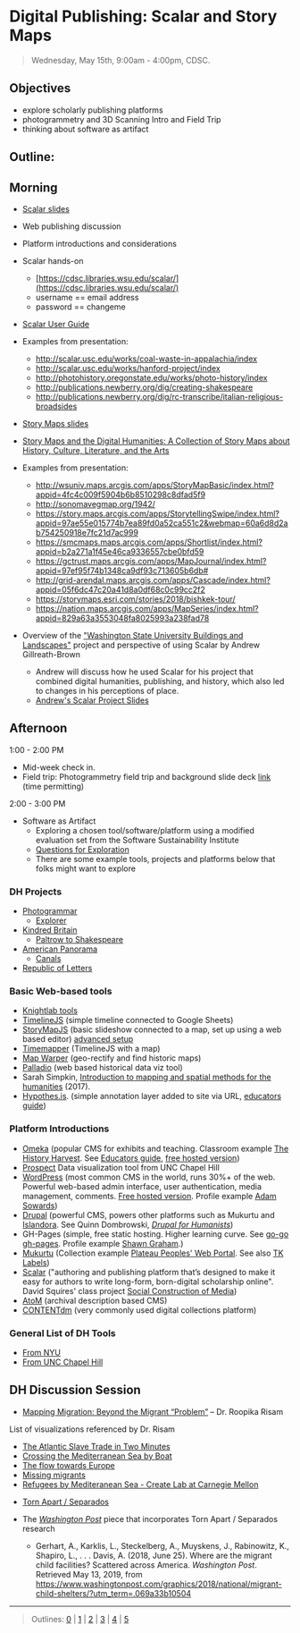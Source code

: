 # Digital Publishing: Scalar and Story Maps

> Wednesday, May 15th, 9:00am - 4:00pm, CDSC.

## Objectives

- explore scholarly publishing platforms
- photogrammetry and 3D Scanning Intro and Field Trip
- thinking about software as artifact 

## Outline: 

## Morning

- [Scalar slides](https://docs.google.com/presentation/d/1nOsB48GvgJ3bNqmob05Pnaz7pseemrIJUyJ4EJvy6m8/edit?usp=sharing)
- Web publishing discussion
- Platform introductions and considerations
- Scalar hands-on
    - [https://cdsc.libraries.wsu.edu/scalar/](https://cdsc.libraries.wsu.edu/scalar/)
    - username == email address
    - password == changeme
    
- [Scalar User Guide](http://scalar.usc.edu/works/guide2/index)
- Examples from presentation:
    - http://scalar.usc.edu/works/coal-waste-in-appalachia/index
    - http://scalar.usc.edu/works/hanford-project/index
    - http://photohistory.oregonstate.edu/works/photo-history/index 
    - http://publications.newberry.org/dig/creating-shakespeare
    - http://publications.newberry.org/dig/rc-transcribe/italian-religious-broadsides
    
- [Story Maps slides](https://docs.google.com/presentation/d/19B5DZQox3AfG03Kz1400QpMIwDdQ9l0hWOHvz912K48/edit?usp=sharing)

- [Story Maps and the Digital Humanities: A Collection of Story Maps about History, Culture, Literature, and the Arts](https://collections.storymaps.esri.com/humanities/)

- Examples from presentation:
    - http://wsuniv.maps.arcgis.com/apps/StoryMapBasic/index.html?appid=4fc4c009f5904b6b8510298c8dfad5f9
    - http://sonomavegmap.org/1942/
    - https://story.maps.arcgis.com/apps/StorytellingSwipe/index.html?appid=97ae55e015774b7ea89fd0a52ca551c2&webmap=60a6d8d2ab754250918e7fc21d7ac999
    - https://smcmaps.maps.arcgis.com/apps/Shortlist/index.html?appid=b2a271a1f45e46ca9336557cbe0bfd59
    - https://gctrust.maps.arcgis.com/apps/MapJournal/index.html?appid=97ef95f74b1348ca9df93c713605b6db#
    - http://grid-arendal.maps.arcgis.com/apps/Cascade/index.html?appid=05f6dc47c20a41d8a0df68c0c99cc2f2
    - https://storymaps.esri.com/stories/2018/bishkek-tour/
    - https://nation.maps.arcgis.com/apps/MapSeries/index.html?appid=829a63a3553048fa8025993a238fad78


- Overview of the ["Washington State University Buildings and Landscapes"](http://cdsc.libraries.wsu.edu/scalar/wsu-buildings-landscapes/) project and perspective of using Scalar by Andrew Gillreath-Brown
    - Andrew will discuss how he used Scalar for his project that combined digital humanities, publishing, and history, which also led to changes in his perceptions of place.
    - [Andrew's Scalar Project Slides](https://docs.google.com/presentation/d/1seZf7vN19phcSC_mZn-ecu0weLWtEUhhSJ7SbTxlKro/edit?usp=sharing)

## Afternoon

1:00 - 2:00 PM
- Mid-week check in.
- Field trip: Photogrammetry field trip and background slide deck [link](https://docs.google.com/presentation/d/1bHFCzyu0HzNXUer02Gh63J6mYxWyRA2pe5MNEEi9tNk/edit?usp=sharing) (time permitting)

2:00 - 3:00 PM
- Software as Artifact 
    - Exploring a chosen tool/software/platform using a modified evaluation set from the Software Sustainability Institute
    - [Questions for Exploration](https://docs.google.com/document/d/1tyzgrJCRmMOptFArba19rXkP_9PhyHjGHNPSv6BgkB4/edit?usp=sharing)
    - There are some example tools, projects and platforms below that folks might want to explore


### DH Projects 

- [Photogrammar](http://photogrammar.yale.edu/)
    - [Explorer](http://photogrammar.yale.edu/labs/crossfilter/california/)
- [Kindred Britain](http://kindred.stanford.edu/#)
    - [Paltrow to Shakespeare](http://kindred.stanford.edu/#/path/full/none/none/I13754/I27325/)
- [American Panorama](http://dsl.richmond.edu/panorama/)
    - [Canals](http://dsl.richmond.edu/panorama/canals/)
- [Republic of Letters](http://republicofletters.stanford.edu/)

### Basic Web-based tools
- [Knightlab tools](https://knightlab.northwestern.edu/projects/)
- [TimelineJS](https://timeline.knightlab.com/) (simple timeline connected to Google Sheets)
- [StoryMapJS](https://storymap.knightlab.com/) (basic slideshow connected to a map, set up using a web based editor) [advanced setup](https://storymap.knightlab.com/advanced/)
- [Timemapper](http://timemapper.okfnlabs.org/) (TimelineJS with a map)
- [Map Warper](http://mapwarper.net/) (geo-rectify and find historic maps)
- [Palladio](http://hdlab.stanford.edu/palladio/) (web based historical data viz tool)
- Sarah Simpkin, [Introduction to mapping and spatial methods for the humanities](https://ssimpkin.github.io/dhsite2017/) (2017).
- [Hypothes.is](https://hypothes.is/). (simple annotation layer added to site via URL, [educators guide](https://hypothes.is/education/))

### Platform Introductions

- [Omeka](https://omeka.org/) (popular CMS for exhibits and teaching. Classroom example [The History Harvest](http://historyharvest.unl.edu/). See [Educators guide](http://info.omeka.net/omeka-net-help/use-case-educators/), [free hosted version](http://www.omeka.net/))
- [Prospect](https://prospect.unc.edu/) Data visualization tool from UNC Chapel Hill
- [WordPress](https://wordpress.org/) (most common CMS in the world, runs 30%+ of the web. Powerful web-based admin interface, user authentication, media management, comments. [Free hosted version](https://wordpress.com/). Profile example [Adam Sowards](http://adamsowards.net/))
- [Drupal](https://www.drupal.org/) (powerful CMS, powers other platforms such as Mukurtu and [Islandora](https://islandora.ca/). See Quinn Dombrowski, [*Drupal for Humanists*](http://drupal.forhumanists.org/))
- GH-Pages (simple, free static hosting. Higher learning curve. See [go-go gh-pages](https://evanwill.github.io/go-go-ghpages/). Profile example [Shawn Graham](http://shawngraham.github.io/).)
- [Mukurtu](https://mukurtu.org/) (Collection example [Plateau Peoples'
Web Portal](https://plateauportal.libraries.wsu.edu/). See also [TK Labels](http://www.localcontexts.org/))
- [Scalar](http://scalar.usc.edu/scalar/) ("authoring and publishing platform that’s designed to make it easy for authors to write long-form, born-digital scholarship online". David Squires' class project [Social Construction of Media](http://scalar.usc.edu/works/cultures-of-social-media/index))
- [AtoM](https://www.accesstomemory.org/en/) (archival description based CMS)
- [CONTENTdm](https://www.oclc.org/en/contentdm.html) (very commonly used digital collections platform)


### General List of DH Tools

- [From NYU](https://guides.nyu.edu/dighum/tools)
- [From UNC Chapel Hill](https://cdh.unc.edu/resources/tools/)

## DH Discussion Session

* [Mapping Migration: Beyond the Migrant “Problem”](https://youtu.be/S97u86cy7ug)  – Dr. Roopika Risam 

List of visualizations referenced by Dr. Risam

- [The Atlantic Slave Trade in Two Minutes](http://www.slate.com/articles/life/the_history_of_american_slavery/2015/06/animated_interactive_of_the_history_of_the_atlantic_slave_trade.html)
- [Crossing the Mediterranean Sea by Boat](https://crossing-the-med-map.warwick.ac.uk/rome)
- [The flow towards Europe](https://www.lucify.com/the-flow-towards-europe/)
- [Missing migrants](https://missingmigrants.iom.int/)
- [Refugees by Mediteranean Sea - Create Lab at Carnegie Mellon](https://explorables.cmucreatelab.org/unreleased/sabbasi/refugees/)


* [Torn Apart / Separados](http://xpmethod.plaintext.in/torn-apart/volume/2/index)

* The [*Washington Post*](https://www.washingtonpost.com/graphics/2018/national/migrant-child-shelters/?utm_term=.069a33b10504) piece that incorporates Torn Apart / Separados research
    * Gerhart, A., Karklis, L., Steckelberg, A., Muyskens, J., Rabinowitz, K., Shapiro, L., . . . Davis, A. (2018, June 25). Where are the migrant child facilities? Scattered across America. *Washington Post*. Retrieved May 13, 2019, from https://www.washingtonpost.com/graphics/2018/national/migrant-child-shelters/?utm_term=.069a33b10504

-----------------------

> Outlines: [0](day-0.md) | [1](day-1.md) | [2](day-2.md) | [3](day-3.md) | [4](day-4.md) | [5](day-5.md)
